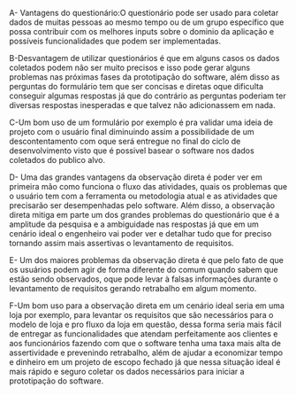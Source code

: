 A- Vantagens do questionário:O questionário pode ser usado para coletar dados de muitas pessoas ao mesmo tempo ou de um grupo específico que possa contribuir com os melhores inputs sobre o dominio da aplicação e possíveis funcionalidades que podem ser implementadas.

B-Desvantagem de utilizar questionários é que em alguns casos os dados coletados podem não ser muito precisos e isso pode gerar alguns problemas nas próximas fases da prototipação do software, além disso as perguntas do formulário tem que ser concisas e diretas oque dificulta conseguir algumas respostas já que do contrário as perguntas poderiam ter diversas respostas inesperadas e que talvez não adicionassem em nada.

C-Um bom uso de um formulário por exemplo é pra validar uma ideia de projeto com o usuário final diminuindo assim a possibilidade de um descontentamento com oque será entregue no final do ciclo de desenvolvimento visto que é possivel basear o software nos dados coletados do publico alvo.



D- Uma das grandes vantagens da observação direta é poder ver em primeira mão como funciona o fluxo das atividades, quais os problemas que o usuário tem com a ferramenta ou metodologia atual e as atividades que precisarão ser desempenhadas pelo software. Além disso, a observação direta mitiga em parte um dos grandes problemas do questionário que é a amplitude da pesquisa e a ambiguidade nas respostas já que em um cenário ideal o engenheiro vai poder ver e detalhar tudo que for preciso tornando assim mais assertivas o levantamento de requisitos.



E- Um dos maiores problemas da observação direta é que pelo fato de que os usuários podem agir de forma diferente do comum quando sabem que estão sendo observados, oque pode levar à falsas informações durante o levantamento de requisitos gerando retrabalho em algum momento.



F-Um bom uso para a observação direta em um cenário ideal seria em uma loja por exemplo, para levantar os requisitos que são necessários para o modelo de loja e pro fluxo da loja em questão, dessa forma seria mais fácil de entregar as funcionalidades que atendam perfeitamente aos clientes e aos funcionários fazendo com que o software tenha uma taxa mais alta de assertividade e prevenindo retrabalho, além de ajudar a economizar tempo e dinheiro em um projeto de escopo fechado já que nessa situação ideal é mais rápido e seguro coletar os dados necessários para iniciar a prototipação do software.